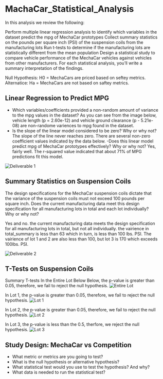 # MachaCar_Statistical_Analysis
In this analysis we review the following:

Perform multiple linear regression analysis to identify which variables in the dataset predict the mpg of MechaCar prototypes
Collect summary statistics on the pounds per square inch (PSI) of the suspension coils from the manufacturing lots
Run t-tests to determine if the manufacturing lots are statistically different from the mean population
Design a statistical study to compare vehicle performance of the MechaCar vehicles against vehicles from other manufacturers. For each statistical analysis, you’ll write a summary interpretation of the findings.

Null Hypothesis: H0 = MechaCars are priced based on seftey metrics. 
Alternatice: Ha = MechaCars are not based on saftey metrics.
## Linear Regression to Predict MPG

- Which variables/coefficients provided a non-random amount of variance to the mpg values in the dataset?
As you can see from the image below, vehicle length (p = 2.60e-12) and vehicle ground clearance (p - 5.21e-08) are non-randome variences to mpg found in the dataset.
- Is the slope of the linear model considered to be zero? Why or why not?
The slope of the line never reaches zero. There are several non-zero coefficient values indicated by the data below. 
-Does this linear model predict mpg of MechaCar prototypes effectively? Why or why not?
Yes, fairly well. The r-squared value indicated that about 71% of MPG predictions fit this model.
 
![Deliverable 1 ](https://user-images.githubusercontent.com/111031608/205808297-8846f116-0949-4e68-9cc7-180495fd7d0d.png)

## Summary Statistics on Suspension Coils 

The design specifications for the MechaCar suspension coils dictate that the variance of the suspension coils must not exceed 100 pounds per square inch. Does the current manufacturing data meet this design specification for all manufacturing lots in total and each lot individually? Why or why not?

Yes and no. the current manufacturing data meets the design specification for all manufacturing lots in total, but not all individually. the vairience in total_summary is less than 63 which in turn, is less than 100 lbs. PSI. The vairience of lot 1 and 2 are also less than 100, but lot 3 is 170 which exceeds 100lbs. PSI.


![Deliverable 2](https://user-images.githubusercontent.com/111031608/205808418-6380e504-4cf0-490f-9eec-14abb14cf108.png)

## T-Tests on Suspension Coils

Summary T-tests
In the Entire Lot Below Below, the p-value is greater than 0.05, therefore, we fail to reject the null hypothesis. 
![Entire Lot](https://user-images.githubusercontent.com/111031608/205808699-81602afa-ac45-4d15-9bb5-312a524e4d7c.png)

In Lot 1, the p-value is greater than 0.05, therefore, we fail to reject the null hypothesis.
![Lot 1](https://user-images.githubusercontent.com/111031608/205808889-c5ea5779-1a26-437e-8437-50e5df5fe346.png)

In Lot 2, the p-value is greater than 0.05, therefore, we fail to reject the null hypothesis.
![Lot 2 ](https://user-images.githubusercontent.com/111031608/205808799-a9a62d21-68c8-4f02-b7eb-12b75cd2b25c.png)

In Lot 3, the p-value is less than the 0.5, therfore, we reject the null hypothesis. 
![Lot 3](https://user-images.githubusercontent.com/111031608/205808842-3ad66688-51bc-45d2-942c-5a090356d6a1.png)

## Study Design: MechaCar vs Competition 
- What metric or metrics are you going to test?
- What is the null hypothesis or alternative hypothesis?
- What statistical test would you use to test the hypothesis? And why?
- What data is needed to run the statistical test?


